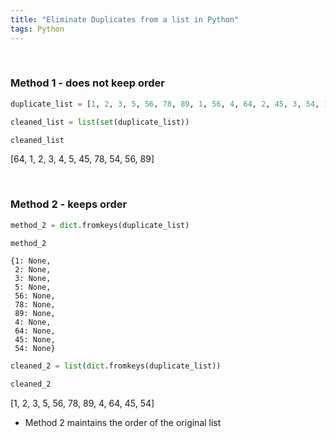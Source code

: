 ```yaml
---
title: "Eliminate Duplicates from a list in Python"
tags: Python
---
```


<br>

### Method 1 - does not keep order

```python
duplicate_list = [1, 2, 3, 5, 56, 78, 89, 1, 56, 4, 64, 2, 45, 3, 54, 1, 2]

cleaned_list = list(set(duplicate_list))

cleaned_list
```

[64, 1, 2, 3, 4, 5, 45, 78, 54, 56, 89]

<br>

### Method 2 - keeps order

```python
method_2 = dict.fromkeys(duplicate_list)

method_2
```

    {1: None,
     2: None,
     3: None,
     5: None,
     56: None,
     78: None,
     89: None,
     4: None,
     64: None,
     45: None,
     54: None}

```python
cleaned_2 = list(dict.fromkeys(duplicate_list))

cleaned_2
```

[1, 2, 3, 5, 56, 78, 89, 4, 64, 45, 54]

- Method 2 maintains the order of the original list
